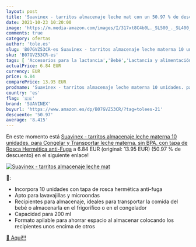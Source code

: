 ```yaml
---
layout: post
title: 'Suavinex - tarritos almacenaje leche mat con un 50.97 % de descuento'
date: 2021-10-23 10:20:00
image: 'https://m.media-amazon.com/images/I/317xt8C4b0L._SL500_._SL400_.jpg'
comments: true
category: ofertas
author: 'tole.es'
slug: 'B07GVZ53CR-es Suavinex - tarritos almacenaje leche materna 10 unidades....'
sku: 'B07GVZ53CR-es'
tags: [ 'Accesorios para la lactancia','Bebé','Lactancia y alimentación','Recipientes para leche materna','suavinex', ]
actualPrice: 6.84 EUR
currency: EUR
price: 6.84
comparePrice: 13.95 EUR
prodname: 'Suavinex - tarritos almacenaje leche materna 10 unidades. para Congelar y Transportar leche materna. sin BPA. con tapa de Rosca Hermética anti-Fuga'
country: 'es'
flag: '🇪🇸'
brand: 'SUAVINEX'
buyurl: 'https://www.amazon.es/dp/B07GVZ53CR/?tag=tolees-21'
descuento: '50.97'
average: '8.415'
---
```


En este momento está [Suavinex - tarritos almacenaje leche materna 10 unidades. para Congelar y Transportar leche materna. sin BPA. con tapa de Rosca Hermética anti-Fuga](https://www.amazon.es/dp/B07GVZ53CR/?tag=tolees-21) a 6.84 EUR (original: 13.95 EUR) (50.97 %  de descuento) en el siguiente enlace!

[![Suavinex - tarritos almacenaje leche mat](https://m.media-amazon.com/images/I/317xt8C4b0L._SL500_._SL400_.jpg)](https://www.amazon.es/dp/B07GVZ53CR/?tag=tolees-21)

🔎:

- Incorpora 10 unidades con tapa de rosca hermética anti-fuga
- Apto para lavavajillas y microondas
- Recipientes para almacenaje, ideales para transportar la comida del bebé o almacenarla en el frigorífico o en el congelador
- Capacidad para 200 ml
- Formato apilable para ahorrar espacio al almacenar colocando los recipientes unos encima de otros

[🛒 Aquí!!!](https://www.amazon.es/dp/B07GVZ53CR/?tag=tolees-21)
